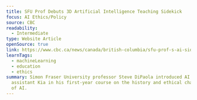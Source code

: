 ```yaml
---
title: SFU Prof Debuts 3D Artificial Intelligence Teaching Sidekick
focus: AI Ethics/Policy
source: CBC
readability:
  - Intermediate
type: Website Article
openSource: true
link: https://www.cbc.ca/news/canada/british-columbia/sfu-prof-s-ai-sidekick-1.7620141
learnTags:
  - machineLearning
  - education
  - ethics
summary: Simon Fraser University professor Steve DiPaola introduced AI course
  assistant Kia in his first-year course on the history and ethical challenges
  of AI.
---
```

